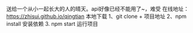 
送给一个从小一起长大的人的晴天。api好像已经不能用了~，难受
在线地址：https://zhisui.github.io/qingtian
本地下载
1、git clone + 项目地址
2、npm install 安装依赖
3. npm start 运行项目
